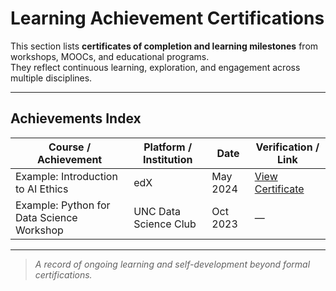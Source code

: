# Learning Achievement Certifications

This section lists **certificates of completion and learning milestones** from workshops, MOOCs, and educational programs.  
They reflect continuous learning, exploration, and engagement across multiple disciplines.

---

## Achievements Index

| Course / Achievement | Platform / Institution | Date | Verification / Link |
|-----------------------|------------------------|------|----------------------|
| Example: Introduction to AI Ethics | edX | May 2024 | [View Certificate](https://edx.org/verify/ABCD1234) |
| Example: Python for Data Science Workshop | UNC Data Science Club | Oct 2023 | — |

---

> _A record of ongoing learning and self-development beyond formal certifications._
